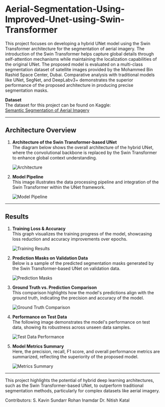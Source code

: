
# Aerial-Segmentation-Using-Improved-Unet-using-Swin-Transformer

This project focuses on developing a hybrid UNet model using the Swin Transformer architecture for the segmentation of aerial imagery. The introduction of the Swin Transformer helps capture global details through self-attention mechanisms while maintaining the localization capabilities of the original UNet. The proposed model is evaluated on a multi-class segmentation dataset of satellite images provided by the Mohammed Bin Rashid Space Center, Dubai. Comparative analysis with traditional models like UNet, SegNet, and DeepLabv3+ demonstrates the superior performance of the proposed architecture in producing precise segmentation masks.

**Dataset**  
The dataset for this project can be found on Kaggle:  
[Semantic Segmentation of Aerial Imagery](https://www.kaggle.com/datasets/humansintheloop/semantic-segmentation-of-aerial-imagery)

---

## Architecture Overview

1. **Architecture of the Swin Transformer-based UNet**  
   The diagram below shows the overall architecture of the hybrid UNet, where the convolutional backbone is replaced by the Swin Transformer to enhance global context understanding.

   ![Architecture](https://github.com/user-attachments/assets/d3877958-3b4f-4dfd-a7f4-893e28d3db1a)

2. **Model Pipeline**  
   This image illustrates the data processing pipeline and integration of the Swin Transformer within the UNet framework.

   ![Model Pipeline](https://github.com/user-attachments/assets/e6ce173f-0bfa-4b4d-90b4-05846ad5dd76)

---

## Results

1. **Training Loss & Accuracy**  
   This graph visualizes the training progress of the model, showcasing loss reduction and accuracy improvements over epochs.

   ![Training Results](https://github.com/user-attachments/assets/68b4c632-c48e-429a-bbe0-59152e85613e)

2. **Prediction Masks on Validation Data**  
   Below is a sample of the predicted segmentation masks generated by the Swin Transformer-based UNet on validation data.

   ![Prediction Masks](https://github.com/user-attachments/assets/ed46764c-9b3a-4982-8fb6-6890d65bb0b0)

3. **Ground Truth vs. Prediction Comparison**  
   This comparison highlights how the model's predictions align with the ground truth, indicating the precision and accuracy of the model.

   ![Ground Truth Comparison](https://github.com/user-attachments/assets/8c41e515-ab48-4877-9508-8763f20e3132)

4. **Performance on Test Data**  
   The following image demonstrates the model's performance on test data, showing its robustness across unseen data samples.

   ![Test Data Performance](https://github.com/user-attachments/assets/d167d1f4-05ee-4586-acbc-079df1d41409)

5. **Model Metrics Summary**  
   Here, the precision, recall, F1 score, and overall performance metrics are summarized, reflecting the superiority of the proposed model.

   ![Metrics Summary](https://github.com/user-attachments/assets/43b63e54-ffe1-42bc-972b-ae6a2a98b403)

---

This project highlights the potential of hybrid deep learning architectures, such as the Swin Transformer-based UNet, to outperform traditional segmentation methods, particularly for complex datasets like aerial imagery.

Contributors:
S. Kavin Sundarr
Rohan Inamdar
Dr. Nitish Katal
